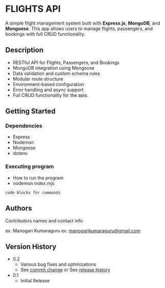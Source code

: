 # FLIGHTS API

A simple flight management system built with **Express.js**, **MongoDB**, and **Mongoose**. This app allows users to manage flights, passengers, and bookings with full CRUD functionality.

## Description

- RESTful API for Flights, Passengers, and Bookings
- MongoDB integration using Mongoose
- Data validation and custom schema rules
- Modular route structure
- Environment-based configuration
- Error handling and async support
- Full CRUD functionality for the apis.


## Getting Started

### Dependencies

* Express
* Nodemon
* Mongoose
* dotenv


### Executing program

* How to run the program
* nodemon index.mjs
  
```
code blocks for commands
```


## Authors

Contributors names and contact info

ex. Manogari Kumaraguru
ex. manogarikumaraguru@gmail.com

## Version History

* 0.2
    * Various bug fixes and optimizations
    * See [commit change]() or See [release history]()
* 0.1
    * Initial Release




